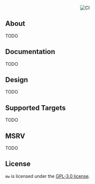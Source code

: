 <div align="center">

![CI](https://github.com/hinto-janai/mw/actions/workflows/ci.yml/badge.svg)

<!--
<img src="https://github.com/hinto-janai/mw/assets/101352116/5c77d0aa-2f9b-4579-8d3c-b9e00e225179" width="60%"/>
-->

</div>

## About
TODO

## Documentation
TODO

## Design
TODO

## Supported Targets
TODO

## MSRV
TODO

## License
`mw` is licensed under the [GPL-3.0 license](https://github.com/hinto-janai/mw/blob/main/LICENSE).
